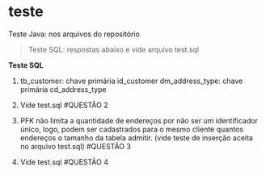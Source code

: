 # teste

Teste Java: nos arquivos do repositório
>Teste SQL: respostas abaixo e vide arquivo test.sql

**Teste SQL**

1. tb_customer: chave primária id_customer
   dm_address_type: chave primária cd_address_type

2. Vide test.sql #QUESTÃO 2

3. PFK não limita a quantidade de endereços por não ser um identificador único, logo, podem ser cadastrados para o mesmo cliente quantos endereços o tamanho da tabela admitir. (vide teste de inserção aceita no arquivo test.sql) #QUESTÃO 3

4. Vide test.sql  #QUESTÃO 4
